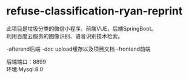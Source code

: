 # refuse-classification-ryan-reprint  

此项目是垃圾分类的微信小程序，前端VUE，后端SpringBoot。  
利用百度云服务的图像识别、语音识别技术检索。  

-afterend后端
-doc upload缓存以及项目文档
-frontend前端

后端端口：8899  
环境:Mysql:8.0  
  
